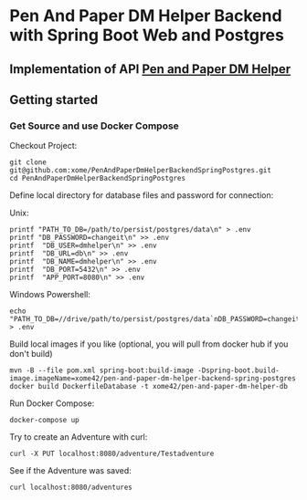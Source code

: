 # Pen And Paper DM Helper Backend with Spring Boot Web and Postgres
## Implementation of API [Pen and Paper DM Helper](https://github.com/xome/PenAndPaperHelperOpenApi)

## Getting started
### Get Source and use Docker Compose 

Checkout Project:
```shell
git clone git@github.com:xome/PenAndPaperDmHelperBackendSpringPostgres.git
cd PenAndPaperDmHelperBackendSpringPostgres
```

Define local directory for database files and password for connection:

Unix:
```shell
printf "PATH_TO_DB=/path/to/persist/postgres/data\n" > .env
printf "DB_PASSWORD=changeit\n" >> .env
printf  "DB_USER=dmhelper\n" >> .env
printf  "DB_URL=db\n" >> .env
printf  "DB_NAME=dmhelper\n" >> .env
printf  "DB_PORT=5432\n" >> .env
printf  "APP_PORT=8080\n" >> .env
```

Windows Powershell:
```shell
echo "PATH_TO_DB=//drive/path/to/persist/postgres/data`nDB_PASSWORD=changeit`nDB_USER=dmhelper`nDB_URL=db`nDB_NAME=dmhelper`nDB_PORT=5432`nAPP_PORT=8080`n`" > .env
```

Build local images if you like (optional, you will pull from docker hub if you don't build)
```shell
mvn -B --file pom.xml spring-boot:build-image -Dspring-boot.build-image.imageName=xome42/pen-and-paper-dm-helper-backend-spring-postgres
docker build DockerfileDatabase -t xome42/pen-and-paper-dm-helper-db
```

Run Docker Compose:
```shell
docker-compose up
```

Try to create an Adventure with curl:
```shell
curl -X PUT localhost:8080/adventure/Testadventure
```

See if the Adventure was saved:
```shell
curl localhost:8080/adventures
```

